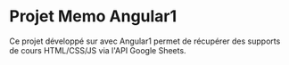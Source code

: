 # Projet Memo Angular1

Ce projet développé sur avec Angular1 permet de récupérer des supports de cours HTML/CSS/JS via l'API Google Sheets.

